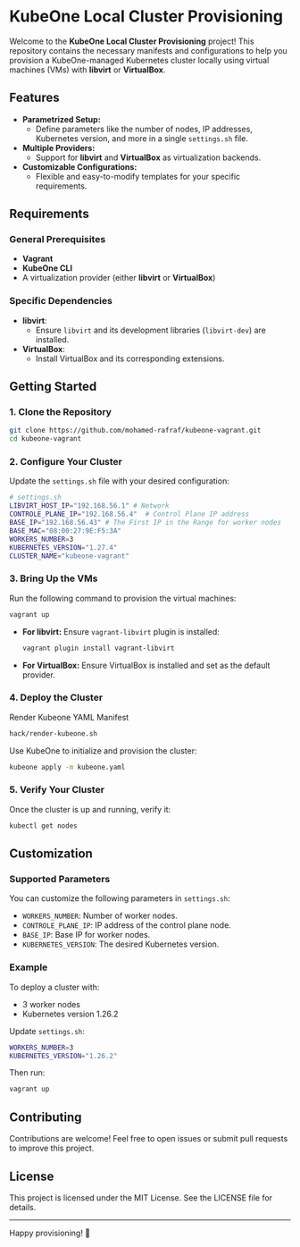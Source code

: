 # KubeOne Local Cluster Provisioning

Welcome to the **KubeOne Local Cluster Provisioning** project! This repository contains the necessary manifests and configurations to help you provision a KubeOne-managed Kubernetes cluster locally using virtual machines (VMs) with **libvirt** or **VirtualBox**.

## Features

- **Parametrized Setup:**
  - Define parameters like the number of nodes, IP addresses, Kubernetes version, and more in a single `settings.sh` file.
- **Multiple Providers:**
  - Support for **libvirt** and **VirtualBox** as virtualization backends.
- **Customizable Configurations:**
  - Flexible and easy-to-modify templates for your specific requirements.

## Requirements

### General Prerequisites
- **Vagrant**
- **KubeOne CLI**
- A virtualization provider (either **libvirt** or **VirtualBox**)

### Specific Dependencies
- **libvirt**:
  - Ensure `libvirt` and its development libraries (`libvirt-dev`) are installed.
- **VirtualBox**:
  - Install VirtualBox and its corresponding extensions.

## Getting Started

### 1. Clone the Repository
```bash
git clone https://github.com/mohamed-rafraf/kubeone-vagrant.git
cd kubeone-vagrant
```

### 2. Configure Your Cluster
Update the `settings.sh` file with your desired configuration:

```bash
# settings.sh
LIBVIRT_HOST_IP="192.168.56.1" # Network 
CONTROLE_PLANE_IP="192.168.56.4"  # Control Plane IP address
BASE_IP="192.168.56.43" # The First IP in the Range for worker nodes
BASE_MAC="08:00:27:9E:F5:3A" 
WORKERS_NUMBER=3
KUBERNETES_VERSION="1.27.4"
CLUSTER_NAME="kubeone-vagrant"
```

### 3. Bring Up the VMs
Run the following command to provision the virtual machines:
```bash
vagrant up
```

- **For libvirt:** Ensure `vagrant-libvirt` plugin is installed:
  ```bash
  vagrant plugin install vagrant-libvirt
  ```

- **For VirtualBox:** Ensure VirtualBox is installed and set as the default provider.

### 4. Deploy the Cluster
Render Kubeone YAML Manifest
```bash
hack/render-kubeone.sh
```

Use KubeOne to initialize and provision the cluster:
```bash
kubeone apply -m kubeone.yaml
```

### 5. Verify Your Cluster
Once the cluster is up and running, verify it:
```bash
kubectl get nodes
```

## Customization

### Supported Parameters
You can customize the following parameters in `settings.sh`:
- `WORKERS_NUMBER`: Number of worker nodes.
- `CONTROLE_PLANE_IP`: IP address of the control plane node.
- `BASE_IP`: Base IP for worker nodes.
- `KUBERNETES_VERSION`: The desired Kubernetes version.

### Example
To deploy a cluster with:
- 3 worker nodes
- Kubernetes version 1.26.2

Update `settings.sh`:
```bash
WORKERS_NUMBER=3
KUBERNETES_VERSION="1.26.2"
```

Then run:
```bash
vagrant up
```

## Contributing

Contributions are welcome! Feel free to open issues or submit pull requests to improve this project.

## License

This project is licensed under the MIT License. See the LICENSE file for details.

---

Happy provisioning! 🚀

